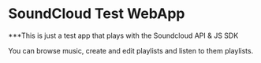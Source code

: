 SoundCloud Test WebApp
====================


***This is just a test app that plays with the Soundcloud API & JS SDK

You can browse music, create and edit playlists and listen to them playlists.
